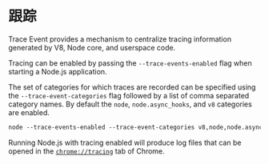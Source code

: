 # 跟踪

<!--introduced_in=v7.7.0-->

Trace Event provides a mechanism to centralize tracing information generated by V8, Node core, and userspace code.

Tracing can be enabled by passing the `--trace-events-enabled` flag when starting a Node.js application.

The set of categories for which traces are recorded can be specified using the `--trace-event-categories` flag followed by a list of comma separated category names. By default the `node`, `node.async_hooks`, and `v8` categories are enabled.

```txt
node --trace-events-enabled --trace-event-categories v8,node,node.async_hooks server.js
```

Running Node.js with tracing enabled will produce log files that can be opened in the [`chrome://tracing`](https://www.chromium.org/developers/how-tos/trace-event-profiling-tool) tab of Chrome.